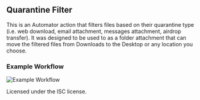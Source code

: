 ## Quarantine Filter

This is an Automator action that filters files based on their quarantine type (i.e. web download, email attachment, messages attachment, airdrop transfer). It was designed to be used to as a folder attachment that can move the filtered files from Downloads to the Desktop or any location you choose.

### Example Workflow

![Example Workflow](https://github.com/mlilback/QuarantineAutomatorAction/raw/master/sample-workflow.png)
                                                                                                                      

Licensed under the ISC license.
